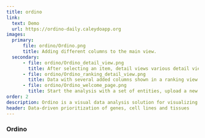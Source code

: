 ```yaml
---
title: ordino
link:
  text: Demo
  url: https://ordino-daily.caleydoapp.org
images:
  primary:
      file: ordino/Ordino.png
      title: Adding different columns to the main view.
  secondary:
      - file: ordino/Ordino_detail_view.png
        title: After selecting an item, detail views various detail views can be opened to further analyze it.
      - file: ordino/Ordino_ranking_detail_view.png
        title: Data with several added columns shown in a ranking view.
      - file: ordino/Ordino_welcome_page.png
        title: Start the analysis with a set of entities, upload a new dataset or continue a temporary or persistent session.
order: 2
description: Ordino is a visual data analysis solution for visualizing and ranking tabular data.  It computes scores based on different parameters, ranks and filters them to subsequently identify new analysis targets.
header: Data-driven prioritization of genes, cell lines and tissues
---
```


### Ordino
